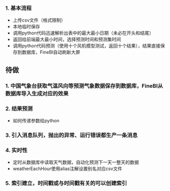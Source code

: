 ### 1. 基本流程
+ 上传csv文件（格式限制）
+ 本地临时保存
+ 调用python代码迅速解析出表中的最大最小日期（未必在开头和结尾）
+ 返回给前端最大最小时间，选择预测时间和预测集时间
+ 调用python代码预测（使用十个风机模型测试，返回十个结果），结果直接保存到数据库，FineBI自动刷新大屏

## 待做

### 1. 中国气象台获取气温风向等预测气象数据保存到数据库，FineBI从数据库导入生成对应的效果
### 2. 结果预测
+ 如何传递参数给python
### 3. 引入消息队列，抛出的异常、运行错误都生产一条消息
### 4. 实时性
+ 定时从数据库中读取天气数据，自动化预测下一天一整天的数据
+ weatherEachHour使用alias注解设置别名对应csv文件
### 5. 索引建立，时间戳或与时间戳有关的可以创建索引